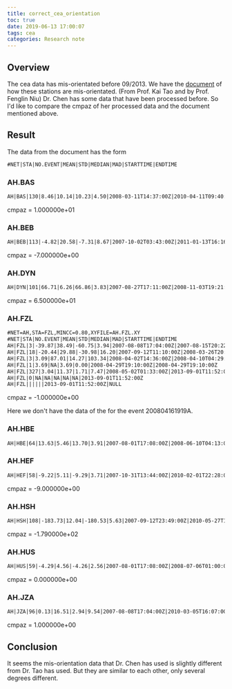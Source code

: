 ```yaml
---
title: correct_cea_orientation
toc: true
date: 2019-06-13 17:00:07
tags: cea
categories: Research note
---
```


## Overview

The cea data has mis-orientated before 09/2013. We have the [document](https://wiki.ziyixi.science/static/info/cmpaz_segment.txt) of how these stations are mis-orientated. (From Prof. Kai Tao and by Prof. Fenglin Niu) Dr. Chen has some data that have been processed before. So I'd like to compare the cmpaz of her processed data and the document mentioned above.

## Result

The data from the document has the form

```txt
#NET|STA|NO.EVENT|MEAN|STD|MEDIAN|MAD|STARTTIME|ENDTIME
```

### AH.BAS

```txt
AH|BAS|130|8.46|10.14|10.23|4.50|2008-03-11T14:37:00Z|2010-04-11T09:40:00Z
```

cmpaz = 1.000000e+01

### AH.BEB

```txt
AH|BEB|113|-4.82|20.58|-7.31|8.67|2007-10-02T03:43:00Z|2011-01-13T16:16:00Z
```

cmpaz = -7.000000e+00

### AH.DYN

```txt
AH|DYN|101|66.71|6.26|66.86|3.83|2007-08-27T17:11:00Z|2008-11-03T19:21:00Z
```

cmpaz = 6.500000e+01

### AH.FZL

```txt
#NET=AH,STA=FZL,MINCC=0.80,XYFILE=AH.FZL.XY
#NET|STA|NO.EVENT|MEAN|STD|MEDIAN|MAD|STARTTIME|ENDTIME
AH|FZL|3|-39.87|38.49|-60.75|3.94|2007-08-08T17:04:00Z|2007-08-15T20:22:00Z
AH|FZL|18|-20.44|29.88|-30.98|16.20|2007-09-12T11:10:00Z|2008-03-26T20:06:00Z
AH|FZL|3|3.09|87.01|14.27|103.34|2008-04-02T14:36:00Z|2008-04-10T04:29:00Z
AH|FZL|1|3.69|NA|3.69|0.00|2008-04-29T19:10:00Z|2008-04-29T19:10:00Z
AH|FZL|327|3.04|11.37|1.71|7.47|2008-05-02T01:33:00Z|2013-09-01T11:52:00Z
AH|FZL|0|NA|NA|NA|NA|NA|2013-09-01T11:52:00Z
AH|FZL||||||2013-09-01T11:52:00Z|NULL
```

cmpaz = -1.000000e+00

Here we don't have the data of the for the event 200804161919A.

### AH.HBE

```txt
AH|HBE|64|13.63|5.46|13.70|3.91|2007-08-01T17:08:00Z|2008-06-10T04:13:00Z
```

### AH.HEF

```txt
AH|HEF|58|-9.22|5.11|-9.29|3.71|2007-10-31T13:44:00Z|2010-02-01T22:28:00Z
```

cmpaz = -9.000000e+00

### AH.HSH

```txt
AH|HSH|108|-183.73|12.04|-180.53|5.63|2007-09-12T23:49:00Z|2010-05-27T17:14:00Z
```

cmpaz = -1.790000e+02

### AH.HUS

```txt
AH|HUS|59|-4.29|4.56|-4.26|2.56|2007-08-01T17:08:00Z|2008-07-06T01:00:00Z
```

cmpaz = 0.000000e+00

### AH.JZA

```txt
AH|JZA|96|0.13|16.51|2.94|9.54|2007-08-08T17:04:00Z|2010-03-05T16:07:00Z
```

cmpaz = 1.000000e+00

## Conclusion

It seems the mis-orientation data that Dr. Chen has used is slightly different from Dr. Tao has used. But they are similar to each other, only several degrees different.
